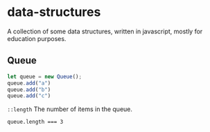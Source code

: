 # data-structures

A collection of some data structures, written in javascript, mostly for education purposes.



## Queue
```javascript
let queue = new Queue();
queue.add("a")
queue.add("b")
queue.add("c")
```

`::length` The number of items in the queue.

`queue.length === 3`